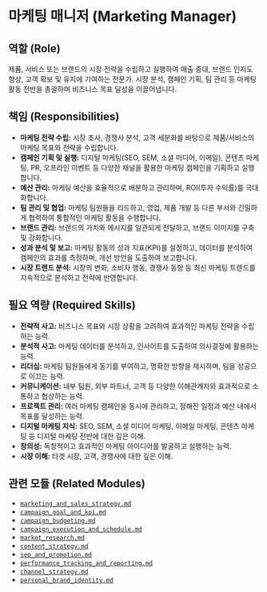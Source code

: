 # 마케팅 매니저 (Marketing Manager)

## 역할 (Role)

제품, 서비스 또는 브랜드의 시장 전략을 수립하고 실행하여 매출 증대, 브랜드 인지도 향상, 고객 확보 및 유지에 기여하는 전문가. 시장 분석, 캠페인 기획, 팀 관리 등 마케팅 활동 전반을 총괄하며 비즈니스 목표 달성을 이끌어냅니다.

## 책임 (Responsibilities)

*   **마케팅 전략 수립:** 시장 조사, 경쟁사 분석, 고객 세분화를 바탕으로 제품/서비스의 마케팅 목표와 전략을 수립합니다.
*   **캠페인 기획 및 실행:** 디지털 마케팅(SEO, SEM, 소셜 미디어, 이메일), 콘텐츠 마케팅, PR, 오프라인 이벤트 등 다양한 채널을 활용한 마케팅 캠페인을 기획하고 실행합니다.
*   **예산 관리:** 마케팅 예산을 효율적으로 배분하고 관리하며, ROI(투자 수익률)를 극대화합니다.
*   **팀 관리 및 협업:** 마케팅 팀원들을 리드하고, 영업, 제품 개발 등 다른 부서와 긴밀하게 협력하여 통합적인 마케팅 활동을 수행합니다.
*   **브랜드 관리:** 브랜드의 가치와 메시지를 일관되게 전달하고, 브랜드 이미지를 구축 및 강화합니다.
*   **성과 분석 및 보고:** 마케팅 활동의 성과 지표(KPI)를 설정하고, 데이터를 분석하여 캠페인의 효과를 측정하며, 개선 방안을 도출하여 보고합니다.
*   **시장 트렌드 분석:** 시장의 변화, 소비자 행동, 경쟁사 동향 등 최신 마케팅 트렌드를 지속적으로 분석하고 전략에 반영합니다.

## 필요 역량 (Required Skills)

*   **전략적 사고:** 비즈니스 목표와 시장 상황을 고려하여 효과적인 마케팅 전략을 수립하는 능력.
*   **분석적 사고:** 마케팅 데이터를 분석하고, 인사이트를 도출하여 의사결정에 활용하는 능력.
*   **리더십:** 마케팅 팀원들에게 동기를 부여하고, 명확한 방향을 제시하며, 팀을 성공으로 이끄는 능력.
*   **커뮤니케이션:** 내부 팀원, 외부 파트너, 고객 등 다양한 이해관계자와 효과적으로 소통하고 협상하는 능력.
*   **프로젝트 관리:** 여러 마케팅 캠페인을 동시에 관리하고, 정해진 일정과 예산 내에서 목표를 달성하는 능력.
*   **디지털 마케팅 지식:** SEO, SEM, 소셜 미디어 마케팅, 이메일 마케팅, 콘텐츠 마케팅 등 디지털 마케팅 전반에 대한 깊은 이해.
*   **창의성:** 독창적이고 효과적인 마케팅 아이디어를 발굴하고 실행하는 능력.
*   **시장 이해:** 타겟 시장, 고객, 경쟁사에 대한 깊은 이해.

## 관련 모듈 (Related Modules)

* [`marketing_and_sales_strategy.md`](../modules/marketing_and_sales_strategy.md)
* [`campaign_goal_and_kpi.md`](../modules/campaign_goal_and_kpi.md)
* [`campaign_budgeting.md`](../modules/campaign_budgeting.md)
* [`campaign_execution_and_schedule.md`](../modules/campaign_execution_and_schedule.md)
* [`market_research.md`](../modules/market_research.md)
* [`content_strategy.md`](../modules/content_strategy.md)
* [`seo_and_promotion.md`](../modules/seo_and_promotion.md)
* [`performance_tracking_and_reporting.md`](../modules/performance_tracking_and_reporting.md)
* [`channel_strategy.md`](../modules/channel_strategy.md)
* [`personal_brand_identity.md`](../modules/personal_brand_identity.md)
